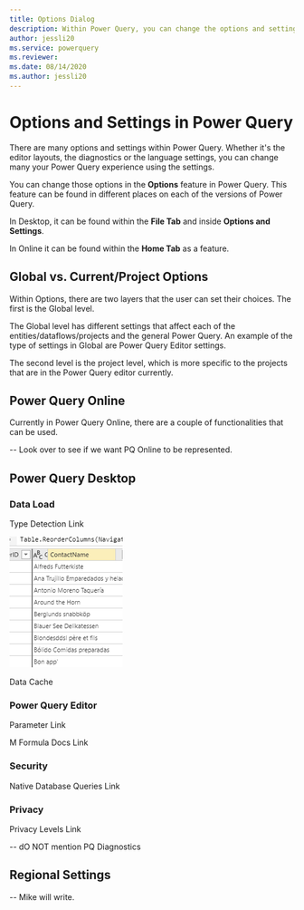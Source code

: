 ```yaml
---
title: Options Dialog
description: Within Power Query, you can change the options and settings.
author: jessli20
ms.service: powerquery
ms.reviewer: 
ms.date: 08/14/2020
ms.author: jessli20
---
```


# Options and Settings in Power Query
There are many options and settings within Power Query. Whether it's the editor layouts, the diagnostics or the language settings, you can change many your Power Query experience using the settings.

You can change those options in the **Options** feature in Power Query. This feature can be found in different places on each of the versions of Power Query. 

In Desktop, it can be found within the **File Tab** and inside **Options and Settings**.

In Online it can be found within the **Home Tab** as a feature.

## Global vs. Current/Project Options
Within Options, there are two layers that the user can set their choices. The first is the Global level.

The Global level has different settings that affect each of the entities/dataflows/projects and the general Power Query. An example of the type of settings in Global are Power Query Editor settings.

The second level is the project level, which is more specific to the projects that are in the Power Query editor currently.

## Power Query Online
Currently in Power Query Online, there are a couple of functionalities that can be used.


-- Look over to see if we want PQ Online to be represented.

## Power Query Desktop

### Data Load

Type Detection Link

![Move Column Drag and Drop](images/move-column-drag-and-drop.png)

Data Cache

### Power Query Editor

Parameter Link

M Formula Docs Link

### Security

Native Database Queries Link

### Privacy 

Privacy Levels Link

-- dO NOT mention PQ Diagnostics

## Regional Settings

-- Mike will write.